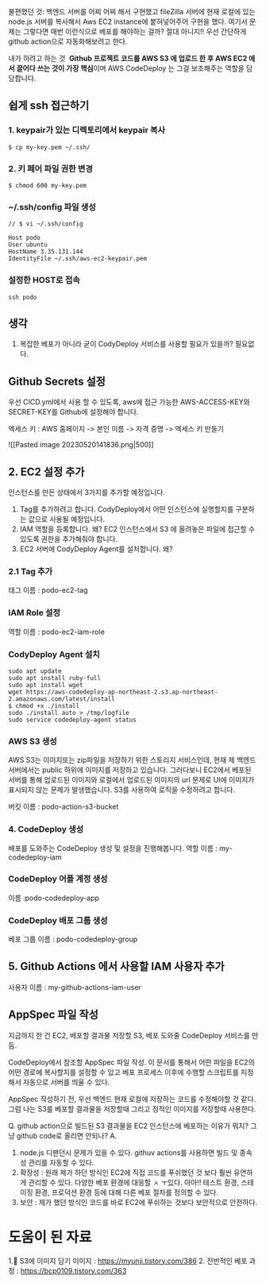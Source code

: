 
불편했던 것: 백엔드 서버를 어찌 어찌 해서 구현했고 fileZilla 서버에 현재 로컬에 있는 node.js 서버를 복사해서 Aws EC2 instance에 붙혀넣어주어 구현을 했다. 여기서 문제는 그렇다면 매번 이런식으로 베포를 해야하는 걸까? 절대 아니지!! 우선 간단하게 github action으로 자동화해보려고 한다. 

내가 하려고 하는 것  **Github 프로젝트 코드를 AWS S3 에 업로드 한 후 AWS EC2 에서 끌어다 쓰는 것이 가장 핵심**이며 AWS CodeDeploy 는 그걸 보조해주는 역할을 담당합니다.

## 쉽게 ssh 접근하기

### 1. keypair가 있는 디렉토리에서 keypair 복사
```
$ cp my-key.pem ~/.ssh/
```

### 2. 키 페어 파일 권한 변경
```
$ chmod 600 my-key.pem
```

### ~/.ssh/config 파일 생성
```shell
// $ vi ~/.ssh/config

Host podo
User ubuntu
HostName 3.35.131.144
IdentityFile ~/.ssh/aws-ec2-keypair.pem
```

### 설정한 HOST로 접속
```
ssh podo
```


## 생각 
1. 복잡한 베포가 아니라 굳이 CodyDeploy 서비스를 사용할 필요가 있을까? 필요없다. 



## Github Secrets 설정

우선 CICD.yml에서 사용 할 수 있도록, aws에 접근 가능한 AWS-ACCESS-KEY와 SECRET-KEY를 Github에 설정해야 합니다.

엑세스 키 : AWS 홈페이지 -> 본인 이름 -> 자격 증명 -> 엑세스 키 만들기


![[Pasted image 20230520141836.png|500]]

## 2. EC2 설정 추가
인스턴스를 만든 상태에서 3가지를 추가할 예정입니다.
1. Tag를 추가하려고 합니다. CodyDeploy에서 어떤 인스턴스에 실행할지를 구분하는 값으로 사용될 예정입니다.
2. IAM 역할을 등록합니다. 왜? EC2 인스턴스에서 S3 에 올려놓은 파일에 접근할 수 있도록 권한을 추가해줘야 합니다.
3. EC2 서버에 CodyDeploy Agent를 설처합니다. 왜? 

### 2.1 Tag 추가 
태그 이름  : podo-ec2-tag
### IAM Role 설정
역할 이름 : podo-ec2-iam-role

### CodyDeploy Agent 설치
```shell
sudo apt update
sudo apt install ruby-full
sudo apt install wget
wget https://aws-codedeploy-ap-northeast-2.s3.ap-northeast-2.amazonaws.com/latest/install
$ chmod +x ./install
sudo ./install auto > /tmp/logfile 
sudo service codedeploy-agent status  
```

### AWS S3 생성
AWS S3는 이미지또는 zip파일을 저장하기 위한 스토리지 서비스인데, 현재 제 백엔드 서버에서는 public 하위에 이미지를 저장하고 있습니다. 그러다보니 EC2에서 베포된 서버를 통해 업로드된 이미지와 로컬에서 업로드된 이미지의 url 문제로 UI에 이미지가 표시되지 않는 문제가 발생했습니다. S3를 사용하여 로직을 수정하려고 합니다. 

버킷 이름 : podo-action-s3-bucket


### 4. CodeDeploy 생성
배포를 도와주는 CodeDeploy 생성 및 설정을 진행해봅니다.
역할 이름 : my-codedeploy-iam


### CodeDeploy 어플 계정 생성
이름 :podo-codedeploy-app


### CodeDeploy 배포 그룹 생성
베포 그룹 이름 : podo-codedeploy-group



## 5. Github Actions 에서 사용할 IAM 사용자 추가
사용자 이름 : my-github-actions-iam-user


## AppSpec 파일 작성
지금까지 한 건 EC2, 베포할 결과물 저장할 S3, 베포 도와줄 CodeDeploy  서비스를 만듬.

CodeDeploy에서 참조할 AppSpec 파일 작성. 이 문서를 통해서 어떤 파일을 EC2의 어떤 경로에 복사할지를 설정할 수 있고 베포 프로세스 이후에 수행할 스크립트를 지정해서 자동으로 서버를 띄울 수 있다. 


AppSpec 작성하기 전, 우선 백엔드 현재 로컬에 저장하는 코드를 수정해야할 것 같다. 
그럼 나는 S3를 베포할 결과물을 저장할때 그리고 정적인 이미지를 저장할때 사용한다. 

Q. github action으로 빌드된 S3 결과물을 EC2 인스턴스에 베포하는 이유가 뭐지? 그냥 github code로 올리면 안되나? 
A.
1. node.js 디팬던시 문제가 있을 수 있다. githuv actions를 사용하면 빌드 및 종속성 관리를 자동할 수 있다.
2. 확장성 : 원래 제가 하던 방식인 EC2에 직접 코드를 푸쉬했던 것 보다 훨씬 유연하게 관리할 수 있다. 다양한 베포 환경에 대응할 ㅅ ㅜ있다. 아아!! 테스트 환경, 스테이징 환경, 프로덕션 환경 등에 대해 다른 베포 절차를 정의할 수 있다.
3. 보안 : 제가 했던 방식인 코드를 바로 EC2에 푸쉬하는 것보다 보안적으로 안전하다. 



# 도움이 된 자료 
1. S3에 이미지 담기 이미지 :  https://myunji.tistory.com/386
2. 전반적인 베포 과정  : https://bcp0109.tistory.com/363